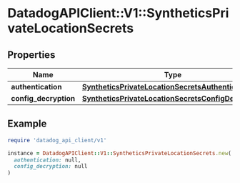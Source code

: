 # DatadogAPIClient::V1::SyntheticsPrivateLocationSecrets

## Properties

| Name                  | Type                                                                                                        | Description | Notes      |
| --------------------- | ----------------------------------------------------------------------------------------------------------- | ----------- | ---------- |
| **authentication**    | [**SyntheticsPrivateLocationSecretsAuthentication**](SyntheticsPrivateLocationSecretsAuthentication.md)     |             | [optional] |
| **config_decryption** | [**SyntheticsPrivateLocationSecretsConfigDecryption**](SyntheticsPrivateLocationSecretsConfigDecryption.md) |             | [optional] |

## Example

```ruby
require 'datadog_api_client/v1'

instance = DatadogAPIClient::V1::SyntheticsPrivateLocationSecrets.new(
  authentication: null,
  config_decryption: null
)
```
